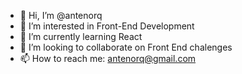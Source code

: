 - 👋 Hi, I’m @antenorq
- 👀 I’m interested in Front-End Development
- 🌱 I’m currently learning React
- 💞️ I’m looking to collaborate on Front End chalenges
- 📫 How to reach me: antenorq@gmail.com

<!---
antenorq/antenorq is a ✨ special ✨ repository because its `README.md` (this file) appears on your GitHub profile.
You can click the Preview link to take a look at your changes.
--->
